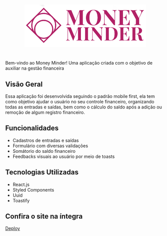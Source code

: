 <div align="center">
    <img src="./src/assets/logo.png" alt="Money-Minder Logo" />
</div>

#

Bem-vindo ao Money Minder! Uma aplicação criada com o objetivo de auxiliar na gestão financeira

## Visão Geral

Essa aplicação foi desenvolvida seguindo o padrão mobile first, ela tem como objetivo ajudar o usuário no seu controle financeiro, organizando todas as entradas e saídas, bem como o cálculo do saldo após a adição ou remoção de algum registro financeiro.

## Funcionalidades

- Cadastros de entradas e saídas 
- Formulário com diversas validações
- Somátorio do saldo financeiro
- Feedbacks visuais ao usuário por meio de toasts

## Tecnologias Utilizadas

- React.js
- Styled Components
- Uuid
- Toastify

## Confira o site na íntegra
<a href="https://money-minder-bank.vercel.app/" target="_blank">Deploy</a>
